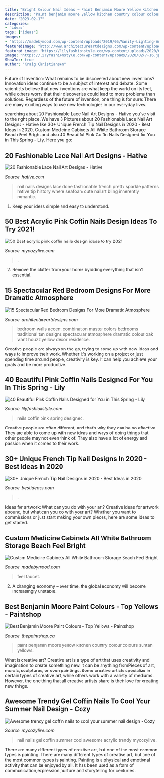 ```yaml
---
title: "Bright Colour Nail Ideas ~ Paint Benjamin Moore Yellow Kitchen Country Colour Colours Suntan Yellows"
description: "Paint benjamin moore yellow kitchen country colour colours suntan yellows"
date: "2023-02-17"
categories:
- "ideas"
tags: ["ideas"]
images:
- "https://madebymood.com/wp-content/uploads/2019/05/Vanity-Lighting-And-Custom-Tile-Bathroom-All-White-Bathroom-Storage-Beach-Feel-Bright-Built-in-Medicine-Cabinet-Chrome-Faucet-Custom-Tile-Tub-Vanity.jpg"
featuredImage: "http://www.architectureartdesigns.com/wp-content/uploads/2016/09/8-44.jpg"
featured_image: "https://lilyfashionstyle.com/wp-content/uploads/2020/02/7-16.jpg"
image: "https://lilyfashionstyle.com/wp-content/uploads/2020/02/7-16.jpg"
ShowToc: true
author: "Kraig Christiansen"
---
```



Future of Invention: What remains to be discovered about new inventions?
Innovation ideas continue to be a subject of interest and debate. Some scientists believe that new inventions are what keep the world on its feet, while others worry that their discoveries could lead to more problems than solutions. Regardless of the future of invention, one thing is for sure: There are many exciting ways to use new technologies in our everyday lives.

	

		
searching about 20 Fashionable Lace Nail Art Designs - Hative you've visit to the right place. We have 8 Pictures about 20 Fashionable Lace Nail Art Designs - Hative like 30+ Unique French Tip Nail Designs in 2020 - Best Ideas in 2020, Custom Medicine Cabinets All White Bathroom Storage Beach Feel Bright and also 40 Beautiful Pink Coffin Nails Designed for You in This Spring - Lily. Here you go:
		
    
## 20 Fashionable Lace Nail Art Designs - Hative

<img loading=lazy src="https://hative.com/wp-content/uploads/2014/11/lace-nail-art-designs/13-fashionable-lace-nail-art-designs.jpg" onerror="this.onerror=null;this.src='https://tse2.mm.bing.net/th?id=OIP.z50tB3AfUC8DQQeSmtGxiAHaHa&amp;pid=15.1';" alt="20 Fashionable Lace Nail Art Designs - Hative">

_Source: hative.com_

>nail nails designs lace done fashionable french pretty sparkle patterns hative tip history where seafoam cute nailart bling inherently romantic. 

	

1. Keep your ideas simple and easy to understand.

    
## 50 Best Acrylic Pink Coffin Nails Design Ideas To Try 2021!

<img loading=lazy src="https://mycozylive.com/wp-content/uploads/2021/04/10-13.jpg" onerror="this.onerror=null;this.src='https://tse1.mm.bing.net/th?id=OIP.AopJxiG9tlQTOAvhZyL-HgHaLH&amp;pid=15.1';" alt="50 Best acrylic pink coffin nails design ideas to try 2021!">

_Source: mycozylive.com_

>. 

	

2. Remove the clutter from your home byidding everything that isn't essential.

    
## 15 Spectacular Red Bedroom Designs For More Dramatic Atmosphere

<img loading=lazy src="http://www.architectureartdesigns.com/wp-content/uploads/2016/09/8-44.jpg" onerror="this.onerror=null;this.src='https://tse3.mm.bing.net/th?id=OIP.Z-L_7LzHUc8Hr5w81Y82XwHaF7&amp;pid=15.1';" alt="15 Spectacular Red Bedroom Designs For More Dramatic Atmosphere">

_Source: architectureartdesigns.com_

>bedroom walls accent combination master colors bedrooms traditional tan designs spectacular atmosphere dramatic colour oak want houzz yellow decor residence. 

	

Creative people are always on the go, trying to come up with new ideas and ways to improve their work. Whether it's working on a project or just spending time around people, creativity is key. It can help you achieve your goals and be more productive.

    
## 40 Beautiful Pink Coffin Nails Designed For You In This Spring - Lily

<img loading=lazy src="https://lilyfashionstyle.com/wp-content/uploads/2020/02/7-16.jpg" onerror="this.onerror=null;this.src='https://tse3.mm.bing.net/th?id=OIP.RaBjqGZsHaONdlSQoOcOlQHaK8&amp;pid=15.1';" alt="40 Beautiful Pink Coffin Nails Designed for You in This Spring - Lily">

_Source: lilyfashionstyle.com_

>nails coffin pink spring designed. 

	

Creative people are often different, and that’s why they can be so effective. They are able to come up with new ideas and ways of doing things that other people may not even think of. They also have a lot of energy and passion when it comes to their work.

    
## 30+ Unique French Tip Nail Designs In 2020 - Best Ideas In 2020

<img loading=lazy src="https://www.bestideass.com/wp-content/uploads/2020/02/2-black-and-white-nail-color-240220209562.jpg" onerror="this.onerror=null;this.src='https://tse2.mm.bing.net/th?id=OIP.4XCAhHec0Ig5J5zvr_j94QHaLH&amp;pid=15.1';" alt="30+ Unique French Tip Nail Designs in 2020 - Best Ideas in 2020">

_Source: bestideass.com_

>. 

	

Ideas for artwork: What can you do with your art?
Creative ideas for artwork abound, but what can you do with your art? Whether you want to commissions or just start making your own pieces, here are some ideas to get started.

    
## Custom Medicine Cabinets All White Bathroom Storage Beach Feel Bright

<img loading=lazy src="https://madebymood.com/wp-content/uploads/2019/05/Vanity-Lighting-And-Custom-Tile-Bathroom-All-White-Bathroom-Storage-Beach-Feel-Bright-Built-in-Medicine-Cabinet-Chrome-Faucet-Custom-Tile-Tub-Vanity.jpg" onerror="this.onerror=null;this.src='https://tse4.mm.bing.net/th?id=OIP.rlm6MvK4BuAeSa8p5tBj8QHaJ4&amp;pid=15.1';" alt="Custom Medicine Cabinets All White Bathroom Storage Beach Feel Bright">

_Source: madebymood.com_

>feel faucet. 

	

2. A changing economy – over time, the global economy will become increasingly unstable.

    
## Best Benjamin Moore Paint Colours - Top Yellows - Paintshop

<img loading=lazy src="http://thepaintshop.ca/wp-content/uploads/2019/01/Benjamin-Moore-Suntan-Yellow-eating-nook-in-country-style-kitchen.-Kylie-M-E-design-and-paint-colour-expert-online-677x1024.jpg" onerror="this.onerror=null;this.src='https://tse4.mm.bing.net/th?id=OIP.mMvJmDDJIn9H_KHgTyFsRQHaLM&amp;pid=15.1';" alt="Best Benjamin Moore Paint Colours - Top Yellows - Paintshop">

_Source: thepaintshop.ca_

>paint benjamin moore yellow kitchen country colour colours suntan yellows. 

	

What is creative art?
Creative art is a type of art that uses creativity and imagination to create something new. It can be anything fromPieces of art, murals, sculptures, or even paintings. Some creative artists specialize in certain types of creative art, while others work with a variety of mediums. However, the one thing that all creative artists share is their love for creating new things.

    
## Awesome Trendy Gel Coffin Nails To Cool Your Summer Nail Design - Cozy

<img loading=lazy src="https://mycozylive.com/wp-content/uploads/2020/08/gel-coffin-nail-7.jpg" onerror="this.onerror=null;this.src='https://tse3.mm.bing.net/th?id=OIP.NtGnIv348y3ZiTm8YNI7lAHaKY&amp;pid=15.1';" alt="Awesome trendy gel coffin nails to cool your summer nail design - Cozy">

_Source: mycozylive.com_

>nail nails gel coffin summer cool awesome acrylic trendy mycozylive. 

	

There are many different types of creative art, but one of the most common types is painting.
There are many different types of creative art, but one of the most common types is painting. Painting is a physical and emotional activity that can be enjoyed by all. It has been used as a form of communication,expression,nurture and storytelling for centuries.

